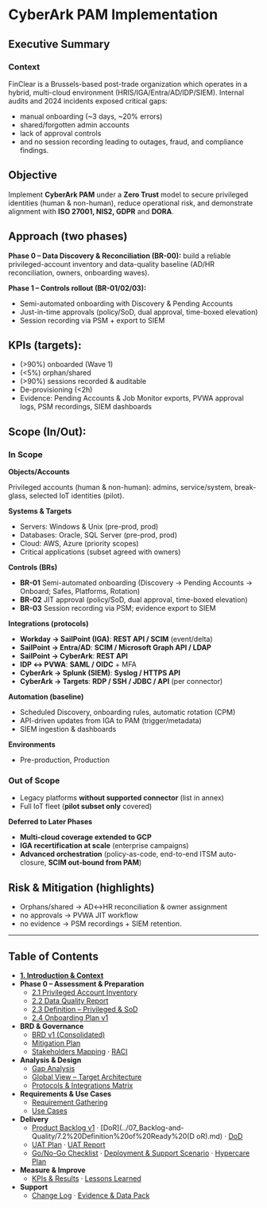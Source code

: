 # CyberArk PAM Implementation

## Executive Summary

### Context

FinClear is a Brussels-based post-trade organization which operates in a hybrid, multi-cloud environment (HRIS/IGA/Entra/AD/IDP/SIEM). Internal audits and 2024 incidents exposed critical gaps: 
- manual onboarding (~3 days, ~20% errors)
-  shared/forgotten admin accounts
-  lack of approval controls
-  and no session recording leading to outages, fraud, and compliance findings.
  
## Objective 
Implement **CyberArk PAM** under a **Zero Trust** model to secure privileged identities (human & non-human), reduce operational risk, and demonstrate alignment with **ISO 27001, NIS2, GDPR** and **DORA**.

## Approach (two phases)
**Phase 0 – Data Discovery & Reconciliation (BR-00):** build a reliable privileged-account inventory and data-quality baseline (AD/HR reconciliation, owners, onboarding waves).

**Phase 1 – Controls rollout (BR-01/02/03):**
- Semi-automated onboarding with Discovery & Pending Accounts  
- Just-in-time approvals (policy/SoD, dual approval, time-boxed elevation)  
- Session recording via PSM + export to SIEM

## KPIs (targets):

- (>90%) onboarded (Wave 1)
- (<5%) orphan/shared
- (>90%) sessions recorded & auditable
- De-provisioning (<2h)
- Evidence: Pending Accounts & Job Monitor exports, PVWA approval logs, PSM recordings, SIEM dashboards

## Scope (In/Out):

### **In Scope**

**Objects/Accounts**

Privileged accounts (human & non-human): admins, service/system, break-glass, selected IoT identities (pilot).

**Systems & Targets**
- Servers: Windows & Unix (pre-prod, prod)
- Databases: Oracle, SQL Server (pre-prod, prod)
- Cloud: AWS, Azure (priority scopes)
- Critical applications (subset agreed with owners)

**Controls (BRs)** 
 - **BR-01** Semi-automated onboarding (Discovery → Pending Accounts → Onboard; Safes, Platforms, Rotation)
 - **BR-02** JIT approval (policy/SoD, dual approval, time-boxed elevation)
 - **BR-03** Session recording via PSM; evidence export to SIEM

**Integrations (protocols)**
 - **Workday → SailPoint (IGA)**: **REST API / SCIM** (event/delta)
 - **SailPoint → Entra/AD**: **SCIM / Microsoft Graph API / LDAP**
 - **SailPoint → CyberArk**: **REST API**
 - **IDP ↔ PVWA**: **SAML / OIDC** + MFA
 - **CyberArk → Splunk (SIEM)**: **Syslog / HTTPS API**
 - **CyberArk → Targets**: **RDP / SSH / JDBC / API** (per connector)

**Automation (baseline)**
  - Scheduled Discovery, onboarding rules, automatic rotation (CPM)
  - API-driven updates from IGA to PAM (trigger/metadata)
  - SIEM ingestion & dashboards
    
**Environments**
  - Pre-production, Production
        
### **Out of Scope**

- Legacy platforms **without supported connector** (list in annex)
- Full IoT fleet (**pilot subset only** covered)

**Deferred to Later Phases**
- **Multi-cloud coverage extended to GCP**
- **IGA recertification at scale** (enterprise campaigns)
- **Advanced orchestration** (policy-as-code, end-to-end ITSM auto-closure, **SCIM out-bound from PAM**)


## Risk & Mitigation (highlights)
- Orphans/shared → AD↔HR reconciliation & owner assignment
- no approvals → PVWA JIT workflow
- no evidence → PSM recordings + SIEM retention.

---

## Table of Contents

- **[1. Introduction & Context](../01_Introduction-and-Context/1.%20Introduction%20and%20context.md)**
- **Phase 0 – Assessment & Preparation**
  - [2.1 Privileged Account Inventory](../02_Assessment-and-Preparation/2.1%20Privileged%20Account%20Inventory.md)
  - [2.2 Data Quality Report](../02_Assessment-and-Preparation/2.2%20Data%20Quality%20Report.md)
  - [2.3 Definition – Privileged & SoD](../02_Assessment-and-Preparation/2.3%20Definition%20–%20Privileged%20&%20SoD.md)
  - [2.4 Onboarding Plan v1](../02_Assessment-and-Preparation/2.4%20Onboarding%20Plan%20v1.md)
- **BRD & Governance**
  - [BRD v1 (Consolidated)](../03_BRD/3.1%20BRD%20v1%20(Consolidated).md)
  - [Mitigation Plan](../03_BRD/3.2%20Mitigation%20Plan.md)
  - [Stakeholders Mapping](../04_Stakeholders-and-Governance/1.4%20Stakeholders%20mapping.md) · [RACI](../04_Stakeholders-and-Governance/4.1%20RACI.md)
- **Analysis & Design**
  - [Gap Analysis](../05_Analysis-and-Design/1.5%20The%20gap%20analysis.md)
  - [Global View – Target Architecture](../05_Analysis-and-Design/5.1%20Global%20View%20–%20Target%20Architecture.md)
  - [Protocols & Integrations Matrix](../05_Analysis-and-Design/5.2%20Protocols%20&%20Integrations%20Matrix.md)
- **Requirements & Use Cases**
  - [Requirement Gathering](../06_Requirements-and-Use-Cases/1.6%20Requirement%20Gathering.md)
  - [Use Cases](../06_Requirements-and-Use-Cases/1.7%20Use%20cases_CyberArk.md)
- **Delivery**
  - [Product Backlog v1](../07_Backlog-and-Quality/7.1%20Product%20Backlog%20v1.md) · [DoR](../07_Backlog-and-Quality/7.2%20Definition%20of%20Ready%20(D oR).md) · [DoD](../07_Backlog-and-Quality/7.3%20Definition%20of%20Done%20(DoD).md)
  - [UAT Plan](../08_Testing-and-Validation/8.1%20UAT%20Plan.md) · [UAT Report](../08_Testing-and-Validation/8.2%20UAT%20Report.md)
  - [Go/No-Go Checklist](../09_Release-and-Operations/9.1%20Go-NoGo%20Checklist.md) · [Deployment & Support Scenario](../09_Release-and-Operations/9.2%20Deployment%20&%20Support%20Scenario.md) · [Hypercare Plan](../09_Release-and-Operations/9.3%20Hypercare%20Plan.md)
- **Measure & Improve**
  - [KPIs & Results](../10_Measure-and-Improve/10.1%20KPIs%20&%20Results.md) · [Lessons Learned](../10_Measure-and-Improve/10.2%20Lessons%20Learned.md)
- **Support**
  - [Change Log](./00_Change-Log.md) · [Evidence & Data Pack](../99_Support-documents/)

